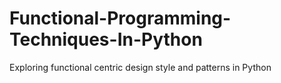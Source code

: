 # Functional-Programming-Techniques-In-Python
Exploring functional centric design style and patterns in Python

